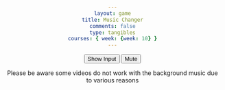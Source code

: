```yaml
---
layout: game
title: Music Changer
comments: false
type: tangibles
courses: { week: {week: 10} }
---
```


<!--Centers the Button -->
<style>
    div {
        text-align: center;
    }
</style>

<!--HTML section for Buttons-->
<div>
    <!--Loads Youtube Video-->
    <div id="player"></div>
    <!--HTML for Buttons-->
    <button onclick="input()" id="swapInput">Show Input</button>
    <button onclick="mute()" id="muteButton">Mute</button>
    <div id="inputVisible" style="display:none">
        <input type="text" id="URLId" placeholder="Insert URL Here">
        <button onclick="changeLink()">Swap Song</button>
        <br><button onclick="defaultMusic()" id="defaultButton">Switch to Default 2</button>
    </div>
    <!--Warning Message-->
    <p>Please be aware some videos do not work with the background music due to various reasons</p>
</div>

<script>
    // Code for default button
    function defaultMusic() {
        const videoId = player.getVideoData().video_id;
        if (videoId === "xZhrZMervZU") {
            const videoId = "VGNcGl1zVjQ";
            player.loadVideoById(videoId);
            document.getElementById("defaultButton").innerHTML = "Switch to Default 1"
            console.log(videoId)
        }
        if (videoId !== "xZhrZMervZU") {
            const videoId = "xZhrZMervZU";
            player.loadVideoById(videoId);
            document.getElementById("defaultButton").innerHTML = "Switch to Default 2"
            console.log(videoId)
        }
    }

    // Input bar revealer
    let inputBar = true;
    function input() {
        const inputVisible = document.getElementById("inputVisible");
        if (inputBar) {
            inputVisible.style.display = "block";
            document.getElementById("swapInput").innerHTML = "Hide Input"
        } else {
            inputVisible.style.display = "none";
            document.getElementById("swapInput").innerHTML = "Show Input"
        }
        inputBar = !inputBar;
    }
    
    // Code for video swapper
    let player;
    function changeLink() {
        const inputText = document.getElementById("URLId").value;
        if (inputText.length >= 11) {
            const videoId = inputText.substring(inputText.length - 11);
            player.loadVideoById(videoId);
            document.getElementById("defaultButton").innerHTML = "Switch to Default 1"
        }
    }

    // Mute Button
    function mute() {
        if (player.isMuted()) {
            player.unMute();
            document.getElementById("muteButton").innerHTML = "Mute"
        } else {
            player.mute();
            document.getElementById("muteButton").innerHTML = "Unmute"
        }
        isMuted = !isMuted;
    }

// Load the YouTube IFrame API asynchronously
const tag = document.createElement('script');
tag.src = 'https://www.youtube.com/iframe_api';
const firstScriptTag = document.getElementsByTagName('script')[0];
firstScriptTag.parentNode.insertBefore(tag, firstScriptTag);


// This function creates an <iframe> (and YouTube player) after the API code downloads.
function onYouTubeIframeAPIReady() {

    //Assigns x a random variable
    let x = Math.random();

    //If Audio is less than 0.5 assign the first link, if not, assign the second link
    let audio = (x < 0.5) ? 'xZhrZMervZU' : 'VGNcGl1zVjQ';
    if (audio === "VGNcGl1zVjQ") {
        document.getElementById("defaultButton").innerHTML = "Switch to Defailt 1"
    }

    //Properties for Youtube Player
    player = new YT.Player('player', {
        height: '0',
        width: '0',
        videoId: audio, // Randomized video ID
        playerVars: {
            'autoplay': 1, //Automatically Plays Video
            'loop': 1 //Loops Audio
        },
    });
}

    //Further Documentation on Youtube API
    //https://developers.google.com/youtube/iframe_api_reference#Playback_controls
    //https://developers.google.com/youtube/player_parameters
</script>